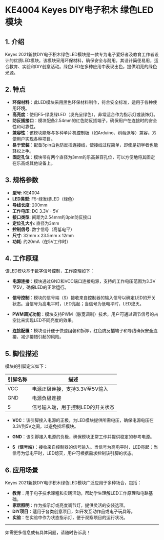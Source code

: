 
# KE4004 Keyes DIY电子积木 绿色LED模块

## 1. 介绍

Keyes 2021新款DIY电子积木绿色LED模块是一款专为电子爱好者及教育工作者设计的优质LED模块。该模块采用环保材料，确保安全与耐用。其设计简便易用，适合教育、实验和DIY创意活动。绿色LED在多种应用中表现出色，提供明亮的绿色光源。

## 2. 特点

- **环保材料**：此LED模块采用黑色环保材料制作，符合安全标准，适用于各种使用环境。
- **高亮度**：使用F5-绿发绿LED（发光呈绿色），非常适合作为指示灯或装饰灯。
- **防反插接口**：模块配备2.54mm的红色防反插端子，确保用户在连接时的安全性和可靠性。
- **兼容性**：该模块能够与多种单片机控制板（如Arduino、树莓派等）兼容，方便用户实现各种项目。
- **易于安装**：配备3pin白色防反插连接线，使接线过程简单，即使是初学者也能轻松上手。
- **固定孔位**：模块带有两个直径为3mm的乐高兼容孔位，可以方便地将其固定在乐高或其他设备上。

## 3. 规格参数

- **型号**: KE4004
- **LED类型**: F5-绿发绿LED（绿色）
- **导线长度**: 200mm
- **工作电压**: DC 3.3V - 5V
- **接口类型**: 间距为2.54mm的3pin防反接口
- **定位孔大小**: 直径为3mm
- **控制信号**: 数字信号（高低电平）
- **尺寸**: 32mm x 23.5mm x 12mm
- **功耗**: 约20mA（在5V工作时）

## 4. 工作原理

该LED模块基于数字信号控制，工作原理如下：

- **电源连接**：模块通过GND和VCC端口连接电源，支持的工作电压范围为3.3V至5V，确保LED的正常运行。

- **信号控制**：模块的信号端（S）接收来自控制器的输入信号以确定LED的开关状态。当信号为高电平时，LED亮起；当信号为低电平时，LED熄灭。

- **PWM调光功能**：模块支持PWM（脉宽调制）技术，用户可通过调节信号的占空比来实现LED不同亮度的效果。

- **连接配置**：模块设计便于快速组装和拆卸，红色防反插端子和导线确保安全连接，减少接错引起的风险。

## 5. 脚位描述

模块的引脚定义如下：

| 引脚名称 | 描述                            |
|----------|---------------------------------|
| VCC      | 电源正极连接，支持3.3V至5V输入 |
| GND      | 电源负极连接                    |
| S        | 信号输入端，用于控制LED的开关状态 |

- **VCC**：该引脚接入电源的正极，为LED模块提供所需电压，确保电源电压在3.3V到5V之间，以避免损坏模块。
  
- **GND**：该引脚接入电源的负极，确保模块正常工作并提供稳定的参考电源。

- **S（信号端）**：接收来自控制器的信号输入。当信号为高电平时，LED亮起；当信号为低电平时，LED熄灭，用户可根据需求控制该引脚的状态。

## 6. 应用场景

Keyes 2021新款DIY电子积木绿色LED模块广泛应用于多种场合，包括：

- **教育**：用于电子技术课程和实践活动，帮助学生理解LED工作原理和电路基础。
- **家居照明**：作为指示灯或亮度调节灯，提供灵活的安装选项。
- **DIY项目**：适用于各类创意项目，如开发互动作品或电子玩具等。
- **实验**：在实验中作为状态指示灯，便于观察项目的运行状况。

---

如需更多信息或有具体问题，请随时告诉我！
